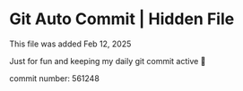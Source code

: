# Git Auto Commit | Hidden File

This file was added Feb 12, 2025

Just for fun and keeping my daily git commit active 🤪

commit number: 561248
